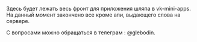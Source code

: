 Здесь будет лежать весь фронт для приложения шляпа в vk-mini-apps.
На данный момент закончено все кроме апи, выдающего слова на сервере.

С вопросами можно обращаться в телеграм : @glebodin.
